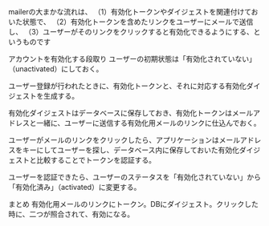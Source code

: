 mailerの大まかな流れは、
（1）有効化トークンやダイジェストを関連付けておいた状態で、
（2）有効化トークンを含めたリンクをユーザーにメールで送信し、
（3）ユーザーがそのリンクをクリックすると有効化できるようにする、というものです

アカウントを有効化する段取り
ユーザーの初期状態は「有効化されていない」（unactivated）にしておく。

ユーザー登録が行われたときに、有効化トークンと、それに対応する有効化ダイジェストを生成する。

有効化ダイジェストはデータベースに保存しておき、有効化トークンはメールアドレスと一緒に、ユーザーに送信する有効化用メールのリンクに仕込んでおく。

ユーザーがメールのリンクをクリックしたら、アプリケーションはメールアドレスをキーにしてユーザーを探し、データベース内に保存しておいた有効化ダイジェストと比較することでトークンを認証する。

ユーザーを認証できたら、ユーザーのステータスを「有効化されていない」から「有効化済み」（activated）に変更する。


まとめ
有効化用メールのリンクにトークン。DBにダイジェスト。クリックした時に、二つが照合されて、有効になる。
